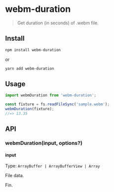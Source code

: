 # webm-duration

> Get duration (in seconds) of .webm file.

## Install

```sh
npm install webm-duration
```
or

```sh
yarn add webm-duration
```

## Usage

```js
import webmDuration from 'webm-duration';

const fixture = fs.readFileSync('sample.webm');
webmDuration(fixture);
//=> 13.35
```

## API

### webmDuration(input, options?)

#### input

Type: `ArrayBuffer | ArrayBufferView | Array`

File data.

Fin.

